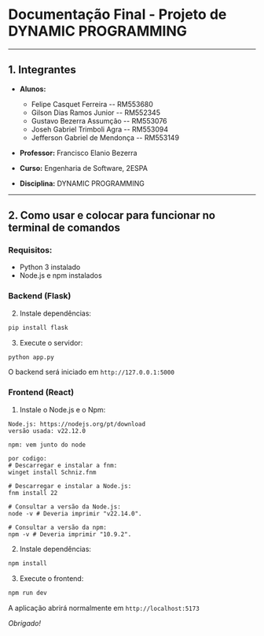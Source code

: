 # Documentação Final - Projeto de DYNAMIC PROGRAMMING

---

## 1. Integrantes

- **Alunos:** 
  - Felipe Casquet Ferreira -- RM553680
  - Gilson Dias Ramos Junior​ -- RM552345
  - Gustavo Bezerra Assumção -- RM553076
  - Joseh Gabriel Trimboli Agra ​-- RM553094
  - Jefferson Gabriel de Mendonça -- RM553149
  
- **Professor:** Francisco Elanio Bezerra
- **Curso:** Engenharia de Software, 2ESPA
- **Disciplina:** DYNAMIC PROGRAMMING

---

## 2. Como usar e colocar para funcionar no terminal de comandos

### Requisitos:
- Python 3 instalado
- Node.js e npm instalados

### Backend (Flask)
2. Instale dependências:
```bash
pip install flask
```
3. Execute o servidor:
```bash
python app.py
```
O backend será iniciado em `http://127.0.0.1:5000`

### Frontend (React)
1. Instale o Node.js e o Npm:
```
Node.js: https://nodejs.org/pt/download
versão usada: v22.12.0

npm: vem junto do node
```
```
por codigo:
# Descarregar e instalar a fnm:
winget install Schniz.fnm

# Descarregar e instalar a Node.js:
fnm install 22

# Consultar a versão da Node.js:
node -v # Deveria imprimir "v22.14.0".

# Consultar a versão da npm:
npm -v # Deveria imprimir "10.9.2".
```
2. Instale dependências:
```bash
npm install
```
3. Execute o frontend:
```bash
npm run dev
```
A aplicação abrirá normalmente em `http://localhost:5173`

*Obrigado!*

